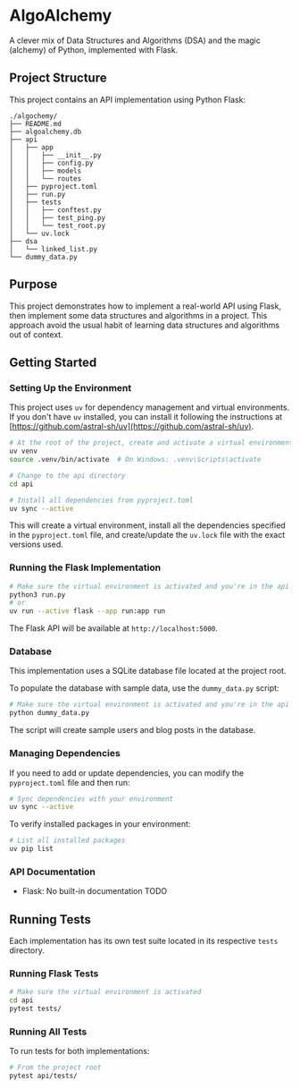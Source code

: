 # AlgoAlchemy

A clever mix of Data Structures and Algorithms (DSA) and the magic (alchemy) of Python, implemented with Flask.

## Project Structure

This project contains an API implementation using Python Flask:

```
./algochemy/
├── README.md
├── algoalchemy.db
├── api
│   ├── app
│   │   ├── __init__.py
│   │   ├── config.py
│   │   ├── models
│   │   └── routes
│   ├── pyproject.toml
│   ├── run.py
│   ├── tests
│   │   ├── conftest.py
│   │   ├── test_ping.py
│   │   └── test_root.py
│   └── uv.lock
├── dsa
│   └── linked_list.py
└── dummy_data.py
```

## Purpose

This project demonstrates how to implement a real-world API using Flask, then implement some data structures and algorithms in a project.
This approach avoid the usual habit of learning data structures and algorithms out of context.

## Getting Started

### Setting Up the Environment

This project uses `uv` for dependency management and virtual environments. If you don't have `uv` installed, you can install it following the instructions at [https://github.com/astral-sh/uv](https://github.com/astral-sh/uv).

```bash
# At the root of the project, create and activate a virtual environment
uv venv
source .venv/bin/activate  # On Windows: .venv\Scripts\activate

# Change to the api directory
cd api

# Install all dependencies from pyproject.toml
uv sync --active
```

This will create a virtual environment, install all the dependencies specified in the `pyproject.toml` file, and create/update the `uv.lock` file with the exact versions used.

### Running the Flask Implementation

```bash
# Make sure the virtual environment is activated and you're in the api directory
python3 run.py
# or
uv run --active flask --app run:app run
```

The Flask API will be available at `http://localhost:5000`.

### Database

This implementation uses a SQLite database file located at the project root.

To populate the database with sample data, use the `dummy_data.py` script:

```bash
# Make sure the virtual environment is activated and you're in the api directory
python dummy_data.py
```

The script will create sample users and blog posts in the database.

### Managing Dependencies

If you need to add or update dependencies, you can modify the `pyproject.toml` file and then run:

```bash
# Sync dependencies with your environment
uv sync --active
```

To verify installed packages in your environment:

```bash
# List all installed packages
uv pip list
```

### API Documentation

- Flask: No built-in documentation
  TODO

## Running Tests

Each implementation has its own test suite located in its respective `tests` directory.

### Running Flask Tests

```bash
# Make sure the virtual environment is activated
cd api
pytest tests/
```

### Running All Tests

To run tests for both implementations:

```bash
# From the project root
pytest api/tests/
```
